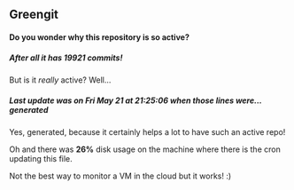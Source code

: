 ## Greengit

#### Do you wonder why this repository is so active?

##### After all it has 19921 commits!

But is it *really* active? Well...

##### Last update was on Fri May 21 at 21:25:06 when those lines were... generated

Yes, generated, because it certainly helps a lot to have such an active repo!

Oh and there was **26%** disk usage on the machine
where there is the cron updating this file.

Not the best way to monitor a VM in the cloud but it works! :)
